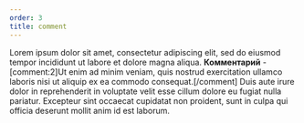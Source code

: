 ```yaml
---
order: 3
title: comment
---
```


Lorem ipsum dolor sit amet, consectetur adipiscing elit, sed do eiusmod tempor incididunt ut labore et dolore magna aliqua. **Комментарий** - [comment:2]Ut enim ad minim veniam, quis nostrud exercitation ullamco laboris nisi ut aliquip ex ea commodo consequat.[/comment] Duis aute irure dolor in reprehenderit in voluptate velit esse cillum dolore eu fugiat nulla pariatur. Excepteur sint occaecat cupidatat non proident, sunt in culpa qui officia deserunt mollit anim id est laborum.
